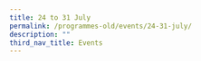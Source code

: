 ```yaml
---
title: 24 to 31 July
permalink: /programmes-old/events/24-31-july/
description: ""
third_nav_title: Events
---
```


